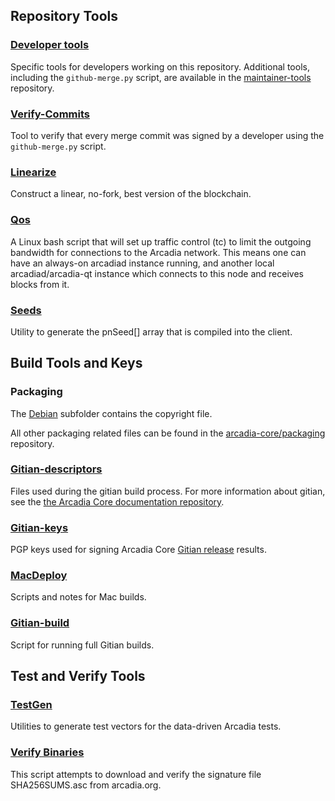 Repository Tools
---------------------

### [Developer tools](/contrib/devtools) ###
Specific tools for developers working on this repository.
Additional tools, including the `github-merge.py` script, are available in the [maintainer-tools](https://github.com/arcadia-core/arcadia-maintainer-tools) repository.

### [Verify-Commits](/contrib/verify-commits) ###
Tool to verify that every merge commit was signed by a developer using the `github-merge.py` script.

### [Linearize](/contrib/linearize) ###
Construct a linear, no-fork, best version of the blockchain.

### [Qos](/contrib/qos) ###

A Linux bash script that will set up traffic control (tc) to limit the outgoing bandwidth for connections to the Arcadia network. This means one can have an always-on arcadiad instance running, and another local arcadiad/arcadia-qt instance which connects to this node and receives blocks from it.

### [Seeds](/contrib/seeds) ###
Utility to generate the pnSeed[] array that is compiled into the client.

Build Tools and Keys
---------------------

### Packaging ###
The [Debian](/contrib/debian) subfolder contains the copyright file.

All other packaging related files can be found in the [arcadia-core/packaging](https://github.com/arcadia-core/packaging) repository.

### [Gitian-descriptors](/contrib/gitian-descriptors) ###
Files used during the gitian build process. For more information about gitian, see the [the Arcadia Core documentation repository](https://github.com/arcadia-core/docs).

### [Gitian-keys](/contrib/gitian-keys)
PGP keys used for signing Arcadia Core [Gitian release](/doc/release-process.md) results.

### [MacDeploy](/contrib/macdeploy) ###
Scripts and notes for Mac builds.

### [Gitian-build](/contrib/gitian-build.py) ###
Script for running full Gitian builds.

Test and Verify Tools
---------------------

### [TestGen](/contrib/testgen) ###
Utilities to generate test vectors for the data-driven Arcadia tests.

### [Verify Binaries](/contrib/verifybinaries) ###
This script attempts to download and verify the signature file SHA256SUMS.asc from arcadia.org.
